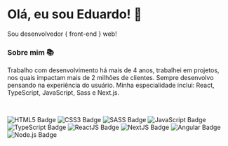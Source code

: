 # Olá, eu sou Eduardo! 🚀
Sou desenvolvedor { front-end } web!

### Sobre mim 📚
Trabalho com desenvolvimento há mais de 4 anos, trabalhei em projetos, nos quais impactam mais de 2 milhões de clientes. Sempre desenvolvo pensando na experiência do usuário. Minha especialidade inclui: React, TypeScript, JavaScript, Sass e Next.js.

<br/>

![HTML5 Badge](https://img.shields.io/badge/HTML-E34F26?logo=html5&logoColor=white)
![CSS3 Badge](https://img.shields.io/badge/CSS-1572B6?logo=css3&logoColor=white)
![SASS Badge](https://img.shields.io/badge/Sass-CC6699?logo=sass&logoColor=white)
![JavaScript Badge](https://shields.io/badge/JavaScript-F7DF1E?logo=JavaScript&logoColor=000)
![TypeScript Badge](https://shields.io/badge/TypeScript-3178C6?logo=TypeScript&logoColor=FFF)
![ReactJS Badge](https://img.shields.io/badge/-React-61DAFB?logo=react&logoColor=white)
![NextJS Badge](https://img.shields.io/badge/Next-ffffff?logo=nextdotjs&logoColor=black)
![Angular Badge](https://img.shields.io/badge/Angular-DD0031?logo=angular&logoColor=white)
![Node.js Badge](https://img.shields.io/badge/Node.js-339933?logo=nodedotjs&logoColor=white)
